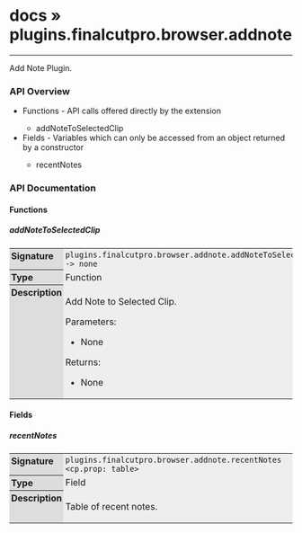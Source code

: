 # [docs](index.md) » plugins.finalcutpro.browser.addnote
---

Add Note Plugin.

<style type="text/css">
	a { text-decoration: none; }
	a:hover { text-decoration: underline; }
	th { background-color: #DDDDDD; vertical-align: top; padding: 3px; }
	td { width: 100%; background-color: #EEEEEE; vertical-align: top; padding: 3px; }
	table { width: 100% ; border: 1px solid #0; text-align: left; }
	section > table table td { width: 0; }
</style>
<link rel="stylesheet" href="../../css/docs.css" type="text/css" media="screen" />
<h3>API Overview</h3>
<ul>
<li>Functions - API calls offered directly by the extension</li>
  <ul>
	<li><a href="#addNoteToSelectedClip">addNoteToSelectedClip</a></li>
  </ul>
<li>Fields - Variables which can only be accessed from an object returned by a constructor</li>
  <ul>
	<li><a href="#recentNotes">recentNotes</a></li>
  </ul>
</ul>
<h3>API Documentation</h3>
<h4 class="documentation-section">Functions</h4>
  <section id="addNoteToSelectedClip">
	<h5><a href="#addNoteToSelectedClip">addNoteToSelectedClip</a></h5>
	<table>
	  <tr>
		<th>Signature</th>
		<td><code>plugins.finalcutpro.browser.addnote.addNoteToSelectedClip() -&gt; none</code></td>
	  </tr>
	  <tr>
		<th>Type</th>
		<td>Function</td>
	  </tr>
	  <tr>
		<th>Description</th>
		<td><p>Add Note to Selected Clip.</p>
<p>Parameters:</p>
<ul>
<li>None</li>
</ul>
<p>Returns:</p>
<ul>
<li>None</li>
</ul>
</td>
	  </tr>
	</table>
  </section>
<h4 class="documentation-section">Fields</h4>
  <section id="recentNotes">
	<h5><a href="#recentNotes">recentNotes</a></h5>
	<table>
	  <tr>
		<th>Signature</th>
		<td><code>plugins.finalcutpro.browser.addnote.recentNotes &lt;cp.prop: table&gt;</code></td>
	  </tr>
	  <tr>
		<th>Type</th>
		<td>Field</td>
	  </tr>
	  <tr>
		<th>Description</th>
		<td><p>Table of recent notes.</p>
</td>
	  </tr>
	</table>
  </section>

